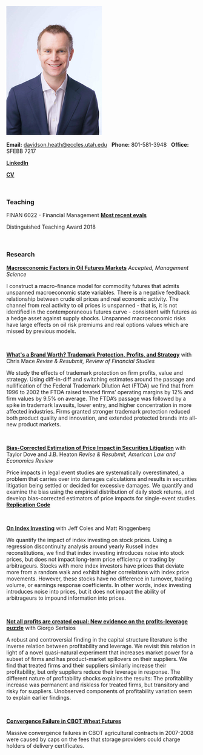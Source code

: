 ![dth](images/dth2016.jpeg)

**Email:** davidson.heath@eccles.utah.edu &nbsp;  **Phone:** 801-581-3948 &nbsp; **Office:** SFEBB 7217

**[LinkedIn](https://www.linkedin.com/in/davidson-heath-5a28999a)**

**[CV](dheath_CV.pdf)**

<br>

### Teaching

FINAN 6022 - Financial Management   **[Most recent evals](HEATH_2018_Spring_FINAN_6022.pdf)**

Distinguished Teaching Award 2018

<br>



### Research


**[Macroeconomic Factors in Oil Futures Markets](dheath_MFOF.pdf)**  *Accepted, Management Science*

I construct a macro-finance model for commodity futures that admits unspanned macroeconomic state variables. There is a negative feedback relationship between crude oil prices and real economic activity. The channel from real activity to oil prices is unspanned - that is, it is not identified in the contemporaneous futures curve - consistent with futures as a hedge asset against supply shocks. Unspanned macroeconomic risks have large effects on oil risk premiums and real options values which are missed by previous models.

<br>

**[What's a Brand Worth? Trademark Protection, Profits, and Strategy](https://papers.ssrn.com/abstract=2798473)** with Chris Mace  *Revise & Resubmit, Review of Financial Studies*

We study the effects of trademark protection on firm profits, value and strategy. Using diff-in-diff and switching estimates around the passage and nullification of the Federal Trademark Dilution Act (FTDA) we find that from 1996 to 2002 the FTDA raised treated firms’ operating margins by 12% and firm values by 9.5% on average. The FTDA’s passage was followed by a spike in trademark lawsuits, lower entry, and higher concentration in more affected industries. Firms granted stronger trademark protection reduced both product quality and innovation, and extended protected brands into all-new product markets.

<br>

**[Bias-Corrected Estimation of Price Impact in Securities Litigation](https://papers.ssrn.com/abstract=3005878)** with Taylor Dove and J.B. Heaton  *Revise & Resubmit, American Law and Economics Review*

Price impacts in legal event studies are systematically overestimated, a problem that carries over into damages calculations and results in securities litigation being settled or decided for excessive damages. We quantify and examine the bias using the empirical distribution of daily stock returns, and develop bias-corrected estimators of price impacts for single-event studies. **[Replication Code](https://github.com/davidsontheath/bias_corrected_estimators)**

<br>


**[On Index Investing](https://papers.ssrn.com/abstract=3055324)** with Jeff Coles and Matt Ringgenberg

We quantify the impact of index investing on stock prices. Using a regression discontinuity analysis around yearly Russell index reconstitutions, we find that index investing introduces noise into stock prices, but does not impact long-term price efficiency or trading by arbitrageurs. Stocks with more index investors have prices that deviate more from a random walk and exhibit higher correlations with index price movements. However, these stocks have no difference in turnover, trading volume, or earnings response coefficients. In other words, index investing introduces noise into prices, but it does not impact the ability of arbitrageurs to impound information into prices.

<br>


**[Not all profits are created equal: New evidence on the profits-leverage puzzle](https://papers.ssrn.com/abstract=3056440)** with Giorgo Sertsios

A robust and controversial finding in the capital structure literature is the inverse relation between profitability and leverage. We revisit this relation in light of a novel quasi-natural experiment that increases market power for a subset of firms and has product-market spillovers on their suppliers. We find that treated firms and their suppliers similarly increase their profitability, but only suppliers reduce their leverage in response. The different nature of profitability shocks explains the results: The profitability increase was permanent and riskless for treated firms, but transitory and risky for suppliers. Unobserved components of profitability variation seem to explain earlier findings.

<br>



**[Convergence Failure in CBOT Wheat Futures](http://papers.ssrn.com/sol3/papers.cfm?abstract_id=2275088)**

Massive convergence failures in CBOT agricultural contracts in 2007-2008 were caused by caps on the fees that storage providers could charge holders of delivery certificates.

